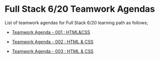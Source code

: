 # Full Stack 6/20 Teamwork Agendas

List of teamwork agendas for Full Stack 6/20  learning path as follows;

- [Teamwork Agenda - 001 : HTML&CSS](https://github.com/clarusway/clarusway-full-stack-6-20/blob/master/teamwork-agendas/pro-tw-001/tw-001-student.pdf)

- [Teamwork Agenda - 002 : HTML & CSS](https://github.com/clarusway/clarusway-full-stack-6-20/blob/master/teamwork-agendas/pro-tw-002/tw-002-student.pdf)

- [Teamwork Agenda - 003 : HTML & CSS](https://github.com/clarusway/clarusway-full-stack-6-20/blob/master/teamwork-agendas/pro-tw-003/tw-003-student.pdf)